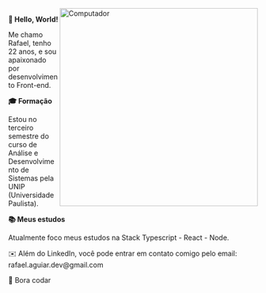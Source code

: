 <img src="https://raw.githubusercontent.com/MicaelliMedeiros/micaellimedeiros/master/image/computer-illustration.png" min-width="400px" max-width="400px" width="400px" align="right" alt="Computador ">

<p align="left"> <strong>👋 Hello, World! </strong>


<p align="left"> Me chamo Rafael, tenho 22 anos, e sou apaixonado por desenvolvimento Front-end.</p>

<p align="left"> <strong>🎓 Formação </strong>

Estou no terceiro semestre do curso de Análise e Desenvolvimento de Sistemas pela UNIP (Universidade Paulista). 
</p>

<p align="left"> <strong>📚 Meus estudos </strong>

Atualmente foco meus estudos na Stack Typescript - React - Node.
</p>

<p align="left"> ✉️ Além do LinkedIn, você pode entrar em contato comigo pelo email: rafael.aguiar.dev@gmail.com

<p>🚀 Bora codar </p>

